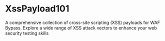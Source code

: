 # XssPayload101
A comprehensive collection of cross-site scripting (XSS) payloads for WAF Bypass. Explore a wide range of XSS attack vectors to enhance your web security testing skills
